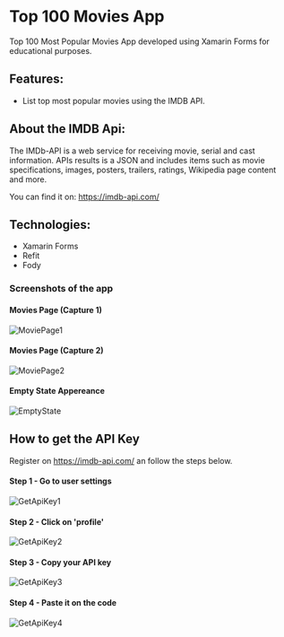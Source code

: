 # Top 100 Movies App

Top 100 Most Popular Movies App developed using Xamarin Forms for educational purposes.

## Features:
- List top most popular movies using the IMDB API.

## About the IMDB Api:

The IMDb-API is a web service for receiving movie, serial and cast information. APIs results is a JSON and includes items such as movie specifications, images, posters, trailers, ratings, Wikipedia page content and more.

You can find it on: https://imdb-api.com/

## Technologies:
- Xamarin Forms
- Refit
- Fody

### Screenshots of the app

#### Movies Page (Capture 1)
![MoviePage1](/Screenshots/MoviePage2.PNG)

#### Movies Page (Capture 2)
![MoviePage2](/Screenshots/MoviePage1.PNG)

#### Empty State Appereance
![EmptyState](/Screenshots/EmptyStateView.PNG)

## How to get the API Key

Register on https://imdb-api.com/ an follow the steps below.

#### Step 1 - Go to user settings
![GetApiKey1](/Screenshots/GetApiKeyStep1.PNG)

#### Step 2 - Click on 'profile'
![GetApiKey2](/Screenshots/GetApiKeyStep2.png)

#### Step 3 - Copy your API key
![GetApiKey3](/Screenshots/GetApiKeyStep3.png)

#### Step 4 - Paste it on the code
![GetApiKey4](/Screenshots/GetApiKeyStep4.png)
